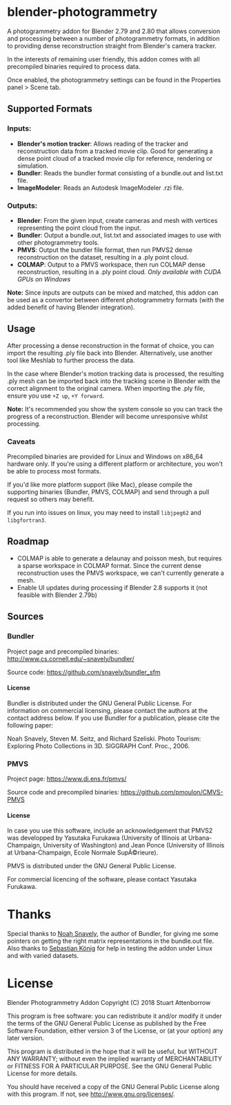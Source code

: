 # blender-photogrammetry

A photogrammetry addon for Blender 2.79 and 2.80 that allows conversion and processing between a number of photogrammetry formats, in addition to providing dense reconstruction straight from Blender's camera tracker. 

In the interests of remaining user friendly, this addon comes with all precompiled binaries required to process data.

Once enabled, the photogrammetry settings can be found in the Properties panel > Scene tab.

## Supported Formats

### Inputs:

* **Blender's motion tracker**: Allows reading of the tracker and reconstruction data from a tracked movie clip. Good for generating a dense point cloud of a tracked movie clip for reference, rendering or simulation.
* **Bundler**: Reads the bundler format consisting of a bundle.out and list.txt file.
* **ImageModeler**: Reads an Autodesk ImageModeler .rzi file.

### Outputs:

* **Blender**: From the given input, create cameras and mesh with vertices representing the point cloud from the input.
* **Bundler**: Output a bundle.out, list.txt and associated images to use with other photogrammetry tools.
* **PMVS**: Output the bundler file format, then run PMVS2 dense reconstruction on the dataset, resulting in a .ply point cloud.
* **COLMAP**: Output to a PMVS workspace, then run COLMAP dense reconstruction, resulting in a .ply point cloud. *Only available with CUDA GPUs on Windows*

**Note:** Since inputs are outputs can be mixed and matched, this addon can be used as a convertor between different photogrammetry formats (with the added benefit of having Blender integration).

## Usage

After processing a dense reconstruction in the format of choice, you can import the resulting .ply file back into Blender. Alternatively, use another tool like Meshlab to further process the data.

In the case where Blender's motion tracking data is processed, the resulting .ply mesh can be imported back into the tracking scene in Blender with the correct alignment to the original camera. When importing the .ply file, ensure you use ```+Z up```, ```+Y forward```.

**Note:** It's recommended you show the system console so you can track the progress of a reconstruction. Blender will become unresponsive whilst processing.

### Caveats

Precompiled binaries are provided for Linux and Windows on x86_64 hardware only. If you're using a different platform or architecture, you won't be able to process most formats.

If you'd like more platform support (like Mac), please compile the supporting binaries (Bundler, PMVS, COLMAP) and send through a pull request so others may benefit.

If you run into issues on linux, you may need to install ```libjpeg62``` and ```libgfortran3```.

## Roadmap

* COLMAP is able to generate a delaunay and poisson mesh, but requires a sparse workspace in COLMAP format. Since the current dense reconstruction uses the PMVS workspace, we can't currently generate a mesh.
* Enable UI updates during processing if Blender 2.8 supports it (not feasible with Blender 2.79b)

## Sources

### Bundler

Project page and precompiled binaries: http://www.cs.cornell.edu/~snavely/bundler/

Source code: https://github.com/snavely/bundler_sfm

#### License

Bundler is distributed under the GNU General Public License. For information on commercial licensing, please contact the authors at the contact address below. If you use Bundler for a publication, please cite the following paper:

Noah Snavely, Steven M. Seitz, and Richard Szeliski. Photo Tourism: Exploring Photo Collections in 3D. SIGGRAPH Conf. Proc., 2006.

### PMVS

Project page: https://www.di.ens.fr/pmvs/

Source code and precompiled binaries: https://github.com/pmoulon/CMVS-PMVS

#### License

In case you use this software, include an acknowledgement that PMVS2 was developped by Yasutaka Furukawa (University of Illinois at Urbana-Champaign, University of Washington) and Jean Ponce (University of Illinois at Urbana-Champaign, Ecole Normale SupÃ©rieure).

PMVS is distributed under the GNU General Public License.

For commercial licencing of the software, please contact Yasutaka Furukawa.

# Thanks

Special thanks to [Noah Snavely](https://github.com/snavely), the author of Bundler, for giving me some pointers on getting the right matrix representations in the bundle.out file. Also thanks to [Sebastian König](https://www.blendernetwork.org/sebastian-koenig) for help in testing the addon under Linux and with varied datasets.

# License

Blender Photogrammetry Addon Copyright (C) 2018 Stuart Attenborrow

This program is free software: you can redistribute it and/or modify it under the terms of the GNU General Public License as published by the Free Software Foundation, either version 3 of the License, or (at your option) any later version.

This program is distributed in the hope that it will be useful, but WITHOUT ANY WARRANTY; without even the implied warranty of MERCHANTABILITY or FITNESS FOR A PARTICULAR PURPOSE. See the GNU General Public License for more details.

You should have received a copy of the GNU General Public License along with this program. If not, see http://www.gnu.org/licenses/.